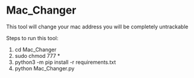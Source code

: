 # Mac_Changer
This tool will change your mac address you will be completely untrackable

Steps to run this tool:
 1. cd Mac_Changer
 2. sudo chmod 777 *
 3. python3 -m pip install -r requirements.txt
 4. python Mac_Changer.py

 
